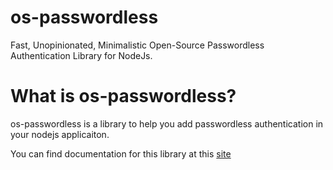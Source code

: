 # os-passwordless

Fast, Unopinionated, Minimalistic Open-Source Passwordless Authentication Library for NodeJs.

# What is os-passwordless?

os-passwordless is a library to help you add passwordless authentication in your nodejs applicaiton.

You can find documentation for this library at this [site](https://docs-os-passwordless.vercel.app/)
